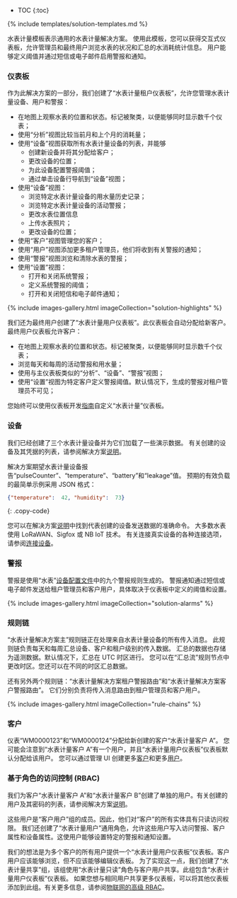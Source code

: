 * TOC
{:toc}

{% include templates/solution-templates.md %}

水表计量模板表示通用的水表计量解决方案。
使用此模板，您可以获得交互式仪表板，允许管理员和最终用户浏览水表的状况和汇总的水消耗统计信息。
用户能够定义阈值并通过短信或电子邮件启用警报和通知。

### 仪表板

作为此解决方案的一部分，我们创建了“水表计量租户仪表板”，允许您管理水表计量设备、用户和警报：

* 在地图上观察水表的位置和状态。标记被聚类，以便能够同时显示数千个仪表；
* 使用“分析”视图比较当前月和上个月的消耗量；
* 使用“设备”视图获取所有水表计量设备的列表，并能够
    * 创建新设备并将其分配给客户；
    * 更改设备的位置；
    * 为此设备配置警报阈值；
    * 通过单击设备行导航到“设备”视图；
* 使用“设备”视图：
    * 浏览特定水表计量设备的用水量历史记录；
    * 浏览特定水表计量设备的活动警报；
    * 更改水表位置信息
    * 上传水表照片；
    * 更改设备的位置；
* 使用“客户”视图管理您的客户；
* 使用“用户”视图添加更多租户管理员，他们将收到有关警报的通知；
* 使用“警报”视图浏览和清除水表的警报；
* 使用“设置”视图：
    * 打开和关闭系统警报；
    * 定义系统警报的阈值；
    * 打开和关闭短信和电子邮件通知；

{% include images-gallery.html imageCollection="solution-highlights" %}

我们还为最终用户创建了“水表计量用户仪表板”。此仪表板会自动分配给新客户。最终用户仪表板允许客户：

* 在地图上观察水表的位置和状态。标记被聚类，以便能够同时显示数千个仪表；
* 浏览每天和每周的活动警报和用水量；
* 使用与主仪表板类似的“分析”、“设备”、“警报”视图；
* 使用“设置”视图为特定客户定义警报阈值。默认情况下，生成的警报对租户管理员不可见；

您始终可以使用仪表板开发[指南](/docs/{{docsPrefix}}user-guide/dashboards/)自定义“水表计量”仪表板。


### 设备

我们已经创建了三个水表计量设备并为它们加载了一些演示数据。
有关创建的设备及其凭据的列表，请参阅解决方案[说明](/docs/{{docsPrefix}}solution-templates/overview/#install-solution-template)。

解决方案期望水表计量设备报告“pulseCounter”、“temperature”、“battery”和“leakage”值。
预期的有效负载的最简单示例采用 JSON 格式：

```json
{"temperature":  42, "humidity":  73}
```
{: .copy-code}

您可以在解决方案[说明](/docs/{{docsPrefix}}solution-templates/overview/#install-solution-template)中找到代表创建的设备发送数据的准确命令。
大多数水表使用 LoRaWAN、Sigfox 或 NB IoT 技术。
有关连接真实设备的各种连接选项，请参阅[连接设备](/docs/{{docsPrefix}}getting-started-guides/connectivity/)。

### 警报

警报是使用“水表”[设备配置文件](/docs/{{docsPrefix}}user-guide/device-profiles/)中的九个警报规则生成的。
警报通知通过短信或电子邮件发送给租户管理员和客户用户，具体取决于仪表板中定义的阈值和设置。

{% include images-gallery.html imageCollection="solution-alarms" %}

### 规则链

“水表计量解决方案主”规则链正在处理来自水表计量设备的所有传入消息。
此规则链负责每天和每周汇总设备、客户和租户级别的传入数据。
汇总的数据也存储为遥测数据。默认情况下，汇总在 UTC 时区进行。
您可以在“汇总流”规则节点中更改时区。您还可以在不同的时区汇总数据。

还有另外两个规则链：“水表计量解决方案租户警报路由”和“水表计量解决方案客户警报路由”。
它们分别负责将传入消息路由到租户管理员和客户用户。

{% include images-gallery.html imageCollection="rule-chains" %}

### 客户

仪表“WM0000123”和“WM0000124”分配给新创建的客户“水表计量客户 A”。
您可能会注意到“水表计量客户 A”有一个用户，并且“水表计量用户仪表板”仪表板默认分配给该用户。
您可以通过管理 UI 创建更多[客户](/docs/{{docsPrefix}}user-guide/ui/customers/)和更多[用户](/docs/{{docsPrefix}}user-guide/ui/users/)。

### 基于角色的访问控制 (RBAC)

我们为客户“水表计量客户 A”和“水表计量客户 B”创建了单独的用户。有关创建的用户及其密码的列表，请参阅解决方案[说明](/docs/{{docsPrefix}}solution-templates/overview/#install-solution-template)。

这些用户是“客户用户”组的成员。因此，他们对“客户”的所有实体具有只读访问权限。
我们还创建了“水表计量用户”通用角色，允许这些用户写入访问警报、客户属性和设备属性。这使用户能够设置特定的警报和通知设置。

我们的想法是为多个客户的所有用户提供一个“水表计量用户仪表板”仪表板。客户用户应该能够浏览，但不应该能够编辑仪表板。
为了实现这一点，我们创建了“水表计量共享”组，该组使用“水表计量只读”角色与客户用户共享。此组包含“水表计量用户仪表板”仪表板。
如果您想与相同用户共享更多仪表板，可以将其他仪表板添加到此组。有关更多信息，请参阅[物联网的高级 RBAC](/docs/{{docsPrefix}}user-guide/rbac/)。